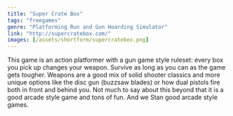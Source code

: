 ```yaml
---
title: "Super Crate Box"
tags: "freegames"
genre: "Platforming Run and Gun Hoarding Simulator"
link: "http://supercratebox.com/"
images: [/assets/shortform/supercratebox.png] 
---
```


This game is an action platformer with a gun game style ruleset: every box you pick up changes your weapon. Survive as long as you can as the game gets tougher. Weapons are a good mix of solid shooter classics and more unique options like the disc gun (buzzsaw blades) or how dual pistols fire both in front and behind you. Not much to say about this beyond that it is a good arcade style game and tons of fun. And we Stan good arcade style games.